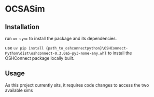 # OCSASim

## Installation
run `uv sync` to install the package and its dependencies.

use `uv pip install {path_to_oshconnectpython}\OSHConnect-Python\dist\oshconnect-0.3.0a5-py3-none-any.whl` to install the OSHConnect package locally built.

## Usage
As this project currently sits, it requires code changes to access the two available sims
